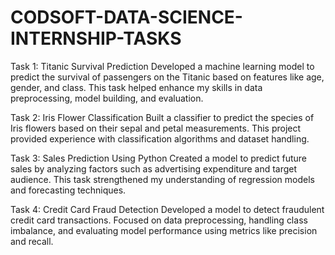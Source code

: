 # CODSOFT-DATA-SCIENCE-INTERNSHIP-TASKS
Task 1: Titanic Survival Prediction
Developed a machine learning model to predict the survival of passengers on the Titanic based on features like age, gender, and class. This task helped enhance my skills in data preprocessing, model building, and evaluation.

Task 2: Iris Flower Classification
Built a classifier to predict the species of Iris flowers based on their sepal and petal measurements. This project provided experience with classification algorithms and dataset handling.

Task 3: Sales Prediction Using Python
Created a model to predict future sales by analyzing factors such as advertising expenditure and target audience. This task strengthened my understanding of regression models and forecasting techniques.

Task 4: Credit Card Fraud Detection
Developed a model to detect fraudulent credit card transactions. Focused on data preprocessing, handling class imbalance, and evaluating model performance using metrics like precision and recall.
